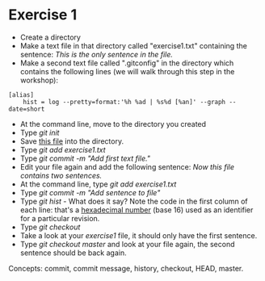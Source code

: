 Exercise 1
==========
   * Create a directory
   * Make a text file in that directory called "exercise1.txt" containing the sentence: *This is
     the only sentence in the file.*
   * Make a second text file called ".gitconfig" in the directory which contains the following lines (we will walk through this step in the workshop):
   ```
   [alias]
       hist = log --pretty=format:'%h %ad | %s%d [%an]' --graph --date=short
   ```

   * At the command line, move to the directory you created
   * Type *git init*
   * Save [this file](/.gitconfig) into the directory.
   * Type *git add exercise1.txt*
   * Type *git commit -m "Add first text file."*
   * Edit your file again and add the following sentence: *Now this file
     contains two sentences.*
   * At the command line, type *git add exercise1.txt*
   * Type *git commit -m "Add sentence to file"*
   * Type *git hist* - What does it say? Note the code in the first
     column of each line: that's a [hexadecimal
     number](https://en.wikipedia.org/wiki/Hexadecimal) (base 16) used
     as an identifier for a particular revision.
   * Type *git checkout <bottom-most code>*
   * Take a look at your *exercise1* file, it should only have the first
     sentence.
   * Type *git checkout master* and look at your file again, the second
     sentence should be back again.
    
 Concepts: commit, commit message, history, checkout, HEAD, master.
